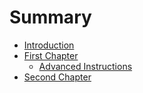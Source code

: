 # Summary

* [Introduction](README.md)
* [First Chapter](chapter1.md)
  * [Advanced Instructions](headlessSetup.md)
* [Second Chapter](chapter2.md)



